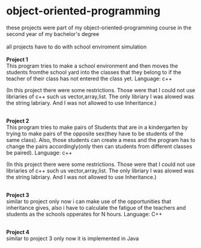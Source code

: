 # object-oriented-programming
these projects were part of my object-oriented-programming course in the second year of my bachelor's degree <br /><br />
all projects have to do with school enviroment simulation <br /><br />
**Project 1** <br />
This program tries to make a school environment and then moves the students fromthe school yard into the classes that they belong to if the teacher of their class has not entered the class yet. Language: c++

(In this project there were some restrictions. Those were that I could not use libriaries of c++ such us vector,array,list. The only libriary I was alowed was the string labriary. And I was not allowed to use Inheritance.) <br /> <br />

**Project 2** <br />
This program tries to make pairs of Students that are in a kindergarten by trying to make pairs of the opposite sex(they have to be students of the same class). Also, those students can create a mess and the program has to change the pairs accordingly(only then can students from different classes be paired). Language: c++

(In this project there were some restrictions. Those were that I could not use libriaries of c++ such us vector,array,list. The only libriary I was alowed was the string labriary. And I was not allowed to use Inheritance.)<br /> <br />

**Project 3** <br />
similar to project only now i can make use of the opportunities that inheritance gives, also i have to calculate the fatigue of the teachers and students as the schools opperates for N hours. Language: C++<br /> <br />

**Project 4** <br />
similar to project 3 only now it is implemented in Java

